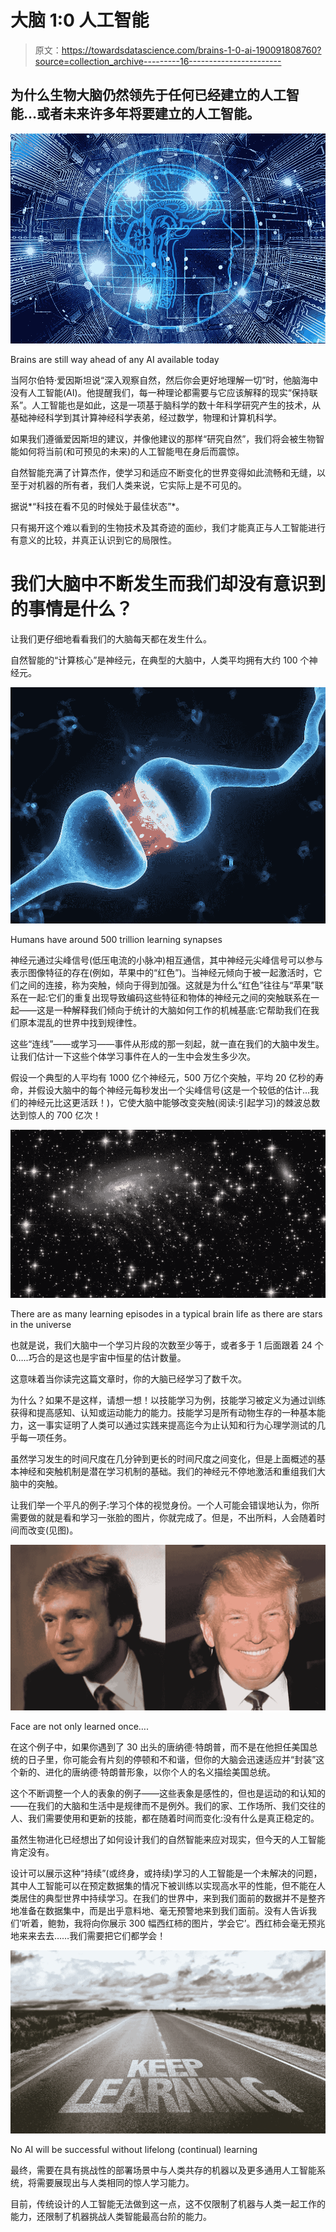 # 大脑 1:0 人工智能

> 原文：<https://towardsdatascience.com/brains-1-0-ai-190091808760?source=collection_archive---------16----------------------->

## 为什么生物大脑仍然领先于任何已经建立的人工智能…或者未来许多年将要建立的人工智能。

![](img/3fc1d21b5860b77ce1f97e95508c2903.png)

Brains are still way ahead of any AI available today

当阿尔伯特·爱因斯坦说“深入观察自然，然后你会更好地理解一切”时，他脑海中没有人工智能(AI)。他提醒我们，每一种理论都需要与它应该解释的现实“保持联系”。人工智能也是如此，这是一项基于脑科学的数十年科学研究产生的技术，从基础神经科学到其计算神经科学表弟，经过数学，物理和计算机科学。

如果我们遵循爱因斯坦的建议，并像他建议的那样“研究自然”，我们将会被生物智能如何将当前(和可预见的未来)的人工智能甩在身后而震惊。

自然智能充满了计算杰作，使学习和适应不断变化的世界变得如此流畅和无缝，以至于对机器的所有者，我们人类来说，它实际上是不可见的。

据说*“科技在看不见的时候处于最佳状态”*。

只有揭开这个难以看到的生物技术及其奇迹的面纱，我们才能真正与人工智能进行有意义的比较，并真正认识到它的局限性。

# 我们大脑中不断发生而我们却没有意识到的事情是什么？

让我们更仔细地看看我们的大脑每天都在发生什么。

自然智能的“计算核心”是神经元，在典型的大脑中，人类平均拥有大约 100 个神经元。

![](img/70f1db949dace0c3985338388150e1f4.png)

Humans have around 500 trillion learning synapses

神经元通过尖峰信号(低压电流的小脉冲)相互通信，其中神经元尖峰信号可以参与表示图像特征的存在(例如，苹果中的“红色”)。当神经元倾向于被一起激活时，它们之间的连接，称为突触，倾向于得到加强。这就是为什么“红色”往往与“苹果”联系在一起:它们的重复出现导致编码这些特征和物体的神经元之间的突触联系在一起——这是一种解释我们倾向于统计的大脑如何工作的机械基底:它帮助我们在我们原本混乱的世界中找到规律性。

这些“连线”——或学习——事件从形成的那一刻起，就一直在我们的大脑中发生。让我们估计一下这些个体学习事件在人的一生中会发生多少次。

假设一个典型的人平均有 1000 亿个神经元，500 万亿个突触，平均 20 亿秒的寿命，并假设大脑中的每个神经元每秒发出一个尖峰信号(这是一个较低的估计…我们的神经元比这更活跃！)，它使大脑中能够改变突触(阅读:引起学习)的棘波总数达到惊人的 700 亿次！

![](img/9bd7527c9263306f9b308209049da239.png)

There are as many learning episodes in a typical brain life as there are stars in the universe

也就是说，我们大脑中一个学习片段的次数至少等于，或者多于 1 后面跟着 24 个 0…..巧合的是这也是宇宙中恒星的估计数量。

这意味着当你读完这篇文章时，你的大脑已经学习了数千次。

为什么？如果不是这样，请想一想！以技能学习为例，技能学习被定义为通过训练获得和提高感知、认知或运动能力的能力。技能学习是所有动物生存的一种基本能力，这一事实证明了人类可以通过实践来提高迄今为止认知和行为心理学测试的几乎每一项任务。

虽然学习发生的时间尺度在几分钟到更长的时间尺度之间变化，但是上面概述的基本神经和突触机制是潜在学习机制的基础。我们的神经元不停地激活和重组我们大脑中的突触。

让我们举一个平凡的例子:学习个体的视觉身份。一个人可能会错误地认为，你所需要做的就是看和学习一张脸的图片，你就完成了。但是，不出所料，人会随着时间而改变(见图)。

![](img/0a284afdfc5f18b8c6ce3f77008315f2.png)

Face are not only learned once….

在这个例子中，如果你遇到了 30 出头的唐纳德·特朗普，而不是在他担任美国总统的日子里，你可能会有片刻的停顿和不和谐，但你的大脑会迅速适应并“封装”这个新的、进化的唐纳德·特朗普形象，以你个人的名义描绘美国总统。

这个不断调整一个人的表象的例子——这些表象是感性的，但也是运动的和认知的——在我们的大脑和生活中是规律而不是例外。我们的家、工作场所、我们交往的人、我们需要使用和更新的技能，都在随着时间而变化:没有什么是真正稳定的。

虽然生物进化已经想出了如何设计我们的自然智能来应对现实，但今天的人工智能肯定没有。

设计可以展示这种“持续”(或终身，或持续)学习的人工智能是一个未解决的问题，其中人工智能可以在预定数据集的情况下被训练以实现高水平的性能，但不能在人类居住的典型世界中持续学习。在我们的世界中，来到我们面前的数据并不是整齐地准备在数据集中，而是出乎意料地、毫无预警地来到我们面前。没有人告诉我们‘听着，鲍勃，我将向你展示 300 幅西红柿的图片，学会它’。西红柿会毫无预兆地来来去去……我们需要把它们都学会！

![](img/a0b1d3e4800283b725634b48d9bb5ec3.png)

No AI will be successful without lifelong (continual) learning

最终，需要在具有挑战性的部署场景中与人类共存的机器以及更多通用人工智能系统，将需要展现出与人类相同的惊人学习能力。

目前，传统设计的人工智能无法做到这一点，这不仅限制了机器与人类一起工作的能力，还限制了机器挑战人类智能最高台阶的能力。